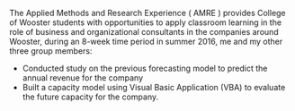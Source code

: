 The Applied Methods and Research Experience ( AMRE ) provides College of Wooster students with opportunities to apply classroom learning in the role of business and organizational consultants in the companies around Wooster, during an 8-week time period in summer 2016, me and my other three group members:
- Conducted study on the previous forecasting model to predict the annual revenue for the company
- Built a capacity model using Visual Basic Application (VBA) to evaluate the future capacity for the company.

